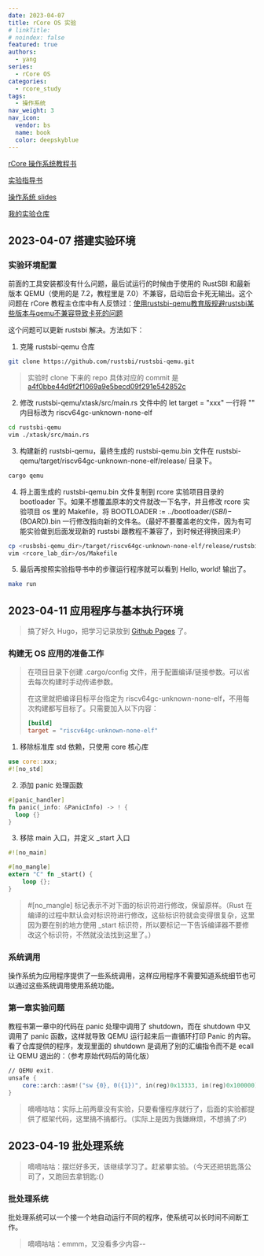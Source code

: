 ```yaml
---
date: 2023-04-07
title: rCore OS 实验
# linkTitle: 
# noindex: false
featured: true
authors:
  - yang
series:
  - rCore OS
categories:
  - rcore_study
tags:
  - 操作系统
nav_weight: 3
nav_icon:
  vendor: bs
  name: book
  color: deepskyblue
---
```


[rCore 操作系统教程书](http://rcore-os.cn/rCore-Tutorial-Book-v3/index.html)

[实验指导书](https://learningos.github.io/rCore-Tutorial-Guide-2023S/index.html)

[操作系统 slides](https://www.yuque.com/xyong-9fuoz/qczol5/glemuu?)

[我的实验仓库](https://github.com/LearningOS/2023s-rcore-creatoy)


## 2023-04-07 搭建实验环境

### 实验环境配置

前面的工具安装都没有什么问题，最后试运行的时候由于使用的 RustSBI 和最新版本 QEMU（使用的是 7.2，教程里是 7.0）不兼容，启动后会卡死无输出。这个问题在 rCore 教程主仓库中有人反馈过：[使用rustsbi-qemu教育版规避rustsbi某些版本与qemu不兼容导致卡死的问题](https://github.com/rcore-os/rCore-Tutorial-v3/issues/110)

这个问题可以更新 rustsbi 解决。方法如下：

1. 克隆 rustsbi-qemu 仓库
```sh
git clone https://github.com/rustsbi/rustsbi-qemu.git
```

> 实验时 clone 下来的 repo 具体对应的 commit 是 [a4f0bbe44d9f2f1069a9e5becd09f291e542852c](https://github.com/rustsbi/rustsbi-qemu/tree/a4f0bbe44d9f2f1069a9e5becd09f291e542852c)

2. 修改 rustsbi-qemu/xtask/src/main.rs 文件中的 let target = "xxx" 一行将 "" 内目标改为 riscv64gc-unknown-none-elf
```sh
cd rustsbi-qemu
vim ./xtask/src/main.rs
```

3. 构建新的 rustsbi-qemu，最终生成的 rustsbi-qemu.bin 文件在 rustsbi-qemu/target/riscv64gc-unknown-none-elf/release/ 目录下。
```sh
cargo qemu
```

4. 将上面生成的 rustsbi-qemu.bin 文件复制到 rcore 实验项目目录的 bootloader 下。如果不想覆盖原本的文件就改一下名字，并且修改 rcore 实验项目 os 里的 Makefile，将 BOOTLOADER := ../bootloader/$(SBI)-$(BOARD).bin 一行修改指向新的文件名。（最好不要覆盖老的文件，因为有可能实验做到后面发现新的 rustsbi 跟教程不兼容了，到时候还得换回来:P）
```sh
cp <rusbsbi-qemu_dir>/target/riscv64gc-unknown-none-elf/release/rustsbi-qemu.bin <rcore_lab_dir>/bootloader/rustsbi-qemu-new.bin
vim <rcore_lab_dir>/os/Makefile
```

5. 最后再按照实验指导书中的步骤运行程序就可以看到 Hello, world! 输出了。
```sh
make run
```

## 2023-04-11 应用程序与基本执行环境

> 搞了好久 Hugo，把学习记录放到 [Github Pages](https://blog.creatio.top/docs/rcore_study/) 了。

### 构建无 OS 应用的准备工作

> 在项目目录下创建 .cargo/config 文件，用于配置编译/链接参数。可以省去每次构建时手动传递参数。
>
> 在这里就把编译目标平台指定为 riscv64gc-unknown-none-elf，不用每次构建都写目标了。只需要加入以下内容：
> ```toml
> [build]
> target = "riscv64gc-unknown-none-elf"
> ```

1. 移除标准库 std 依赖，只使用 core 核心库

```rust
use core::xxx;
#![no_std]
```

2. 添加 panic 处理函数
```rust
#[panic_handler]
fn panic(_info: &PanicInfo) -> ! {
  loop {}
}
```

3. 移除 main 入口，并定义 _start 入口

```rust
#![no_main]

#[no_mangle]
extern "C" fn _start() {
    loop {};
}
```

> #[no_mangle] 标记表示不对下面的标识符进行修改，保留原样。（Rust 在编译的过程中默认会对标识符进行修改，这些标识符就会变得很复杂，这里因为要在别的地方使用 _start 标识符，所以要标记一下告诉编译器不要修改这个标识符，不然就没法找到这里了。）

### 系统调用

操作系统为应用程序提供了一些系统调用，这样应用程序不需要知道系统细节也可以通过这些系统调用使用系统功能。

### 第一章实验问题
教程书第一章中的代码在 panic 处理中调用了 shutdown，而在 shutdown 中又调用了 panic 函数，这样就导致 QEMU 运行起来后一直循环打印 Panic 的内容。
看了仓库提供的程序，发现里面的 shutdown 是调用了别的汇编指令而不是 ecall 让 QEMU 退出的：（参考原始代码后的简化版）

```asm
// QEMU exit.
unsafe {
    core::arch::asm!("sw {0}, 0({1})", in(reg)0x13333, in(reg)0x100000);
}

```

> 嘀嘀咕咕：实际上前两章没有实验，只要看懂程序就行了，后面的实验都提供了框架代码，这里搞不搞都行。（实际上是因为我嫌麻烦，不想搞了:P）


## 2023-04-19 批处理系统

> 嘀嘀咕咕：摆烂好多天，该继续学习了。赶紧攀实验。（今天还把钥匙落公司了，又跑回去拿钥匙:(）

### 批处理系统
批处理系统可以一个接一个地自动运行不同的程序，使系统可以长时间不间断工作。

> 嘀嘀咕咕：emmm，又没看多少内容--

